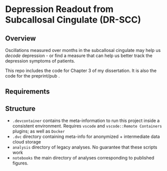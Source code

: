 # Depression Readout from Subcallosal Cingulate (DR-SCC)

## Overview
Oscillations measured over months in the subcallosal cingulate may help us _decode_ depression - or find a measure that can help us better track the depression symptoms of patients.

This repo includes the code for Chapter 3 of my dissertation.
It is also the code for the preprint/pub []().

## Requirements


## Structure
* ```.devcontainer``` contains the meta-information to run this project inside a consistent environment. Requires ```vscode``` and ```vscode::Remote Containers``` plugins; as well as ```Docker```
* ```.dvc``` directory containing meta-info for anonymized + intermediate data cloud storage
* ```analysis``` directory of legacy analyses. No guarantee that these scripts work
* ```notebooks``` the main directory of analyses corresponding to published figures.